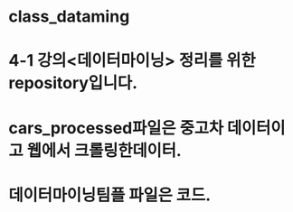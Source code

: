 # class_dataming

# 4-1 강의<데이터마이닝> 정리를 위한 repository입니다.
# cars_processed파일은 중고차 데이터이고 웹에서 크롤링한데이터.
# 데이터마이닝팀플 파일은 코드. 
